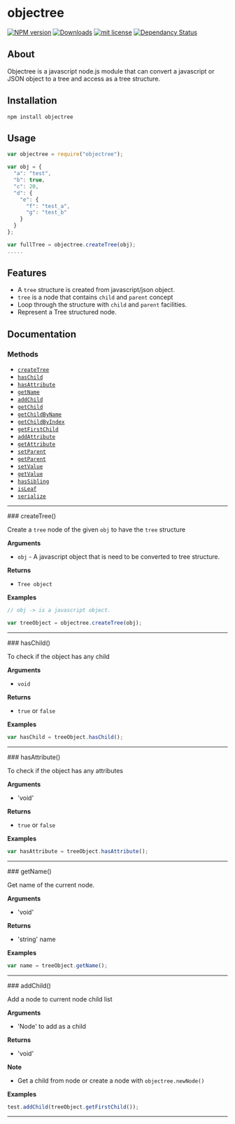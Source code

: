 # objectree

[![NPM version](https://img.shields.io/npm/v/objectree.svg?style=flat)](https://www.npmjs.com/package/objectree)
[![Downloads](https://img.shields.io/npm/dm/objectree.svg?style=flat)](https://npmjs.org/package/objectree)
[![mit license](http://img.shields.io/badge/license-mit-blue.svg?style=flat)](https://github.com/mahfuzsust/objectree/blob/master/LICENSE)
[![Dependancy Status](https://david-dm.org/mahfuz/objectree.png?style=flat)](https://david-dm.org/mahfuz/objectree)

## About
Objectree is a javascript node.js module that can convert a javascript or JSON object to a tree and access as a tree structure. 

## Installation
	npm install objectree
	
## Usage

```javascript
var objectree = require("objectree");

var obj = {
  "a": "test",
  "b": true,
  "c": 20,
  "d": {
    "e": {
      "f": "test_a",
      "g": "test_b"
    }
  }
};

var fullTree = objectree.createTree(obj);
.....

```


## Features
* A ```tree``` structure is created from javascript/json object.
* ```tree``` is a node that contains ```child``` and ```parent``` concept
* Loop through the structure with ```child``` and ```parent``` facilities.
* Represent a Tree structured node.

## Documentation
### Methods

* [`createTree`](#createTree)
* [`hasChild`](#hasChild)
* [`hasAttribute`](#hasAttribute)
* [`getName`](#getName)
* [`addChild`](#addChild)
* [`getChild`](#getChild)
* [`getChildByName`](#getChildByName)
* [`getChildByIndex`](#getChildByIndex)
* [`getFirstChild`](#getFirstChild)
* [`addAttribute`](#addAttribute)
* [`getAttribute`](#getAttribute)
* [`setParent`](#setParent)
* [`getParent`](#getParent)
* [`setValue`](#setValue)
* [`getValue`](#getValue)
* [`hasSibling`](#hasSibling)
* [`isLeaf`](#isLeaf)
* [`serialize`](#serialize)

------------------------------------------------
<a name="createTree" />
### createTree()

Create a `tree` node of the given `obj` to have the `tree` structure

__Arguments__

* `obj` - A javascript object that is need to be converted to tree structure.

__Returns__

* `Tree object`

__Examples__


```js
// obj -> is a javascript object.

var treeObject = objectree.createTree(obj);
```


---------------------------------------

<a name="hasChild" />
### hasChild()

To check if the object has any child

__Arguments__

* `void`

__Returns__

* `true` or `false`

__Examples__


```js
var hasChild = treeObject.hasChild();
```

---------------------------------------


<a name="hasAttribute" />
### hasAttribute()

To check if the object has any attributes

__Arguments__

* 'void'

__Returns__

* `true` or `false`

__Examples__


```js
var hasAttribute = treeObject.hasAttribute();
```

---------------------------------------

<a name="getName" />
### getName()

Get name of the current node.

__Arguments__

* 'void'

__Returns__

* 'string' name

__Examples__


```js
var name = treeObject.getName();
```

---------------------------------------

<a name="addChild" />
### addChild()

Add a node to current node child list

__Arguments__

* 'Node' to add as a child

__Returns__

* 'void'

__Note__

* Get a child from node or create a node with `objectree.newNode()`

__Examples__


```js
test.addChild(treeObject.getFirstChild()); 
```

---------------------------------------
